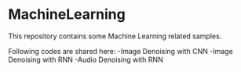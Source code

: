 # MachineLearning
This repository contains some Machine Learning related samples.

Following codes are shared here:
-Image Denoising with CNN
-Image Denoising with RNN
-Audio Denoising with RNN
